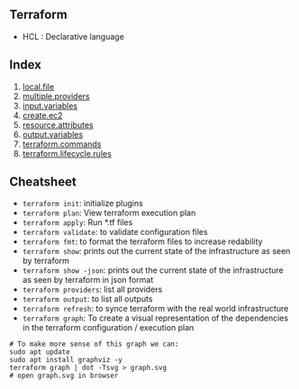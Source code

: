 ## Terraform

- HCL : Declarative language

## Index

1. [local.file](https://github.com/kartik1998/dotterraform/tree/master/local.file)
2. [multiple.providers](https://github.com/kartik1998/dotterraform/tree/master/multiple.providers)
3. [input.variables](https://github.com/kartik1998/dotterraform/tree/master/input.variables)
4. [create.ec2](https://github.com/kartik1998/dotterraform/tree/master/create.ec2)
5. [resource.attributes](https://github.com/kartik1998/dotterraform/tree/master/resource.attributes)
6. [output.variables](https://github.com/kartik1998/dotterraform/tree/master/output.variables)
7. [terraform.commands](https://github.com/kartik1998/dotterraform/tree/master/terraform.commands)
8. [terraform.lifecycle.rules](https://github.com/kartik1998/dotterraform/tree/master/terraform.lifecycle.rules)

## Cheatsheet 

- `terraform init`: initialize plugins
- `terraform plan`: View terraform execution plan
- `terraform apply`: Run \*.tf files
- `terraform validate`: to validate configuration files
- `terraform fmt`: to format the terraform files to increase redability
- `terraform show`: prints out the current state of the infrastructure as seen by terraform
- `terraform show -json`: prints out the current state of the infrastructure as seen by terraform in json format
- `terraform providers`: list all providers
- `terraform output`: to list all outputs
- `terraform refresh`: to synce terraform with the real world infrastructure
- `terraform graph`: To create a visual representation of the dependencies in the terraform configuration / execution plan

```shell
# To make more sense of this graph we can:
sudo apt update
sudo apt install graphviz -y
terraform graph | dot -Tsvg > graph.svg
# open graph.svg in browser
```